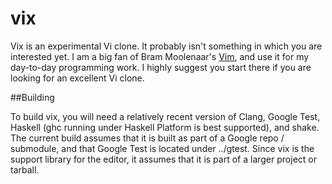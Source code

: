 vix
===

Vix is an experimental Vi clone.  It probably isn't something in which you are
interested yet.  I am a big fan of Bram Moolenaar's [Vim][vim], and use it for
my day-to-day programming work.  I highly suggest you start there if you are
looking for an excellent Vi clone.

##Building

To build vix, you will need a relatively recent version of Clang, Google Test,
Haskell (ghc running under Haskell Platform is best supported), and shake.  The
current build assumes that it is built as part of a Google repo / submodule, and
that Google Test is located under ../gtest.  Since vix is the support library
for the editor, it assumes that it is part of a larger project or tarball.

[vim]: http://www.vim.org
